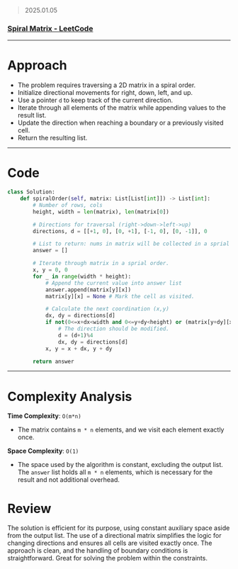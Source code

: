 > 2025.01.05
> 

### [Spiral Matrix - LeetCode](https://leetcode.com/problems/spiral-matrix/description/)

---

# Approach

- The problem requires traversing a 2D matrix in a spiral order.
- Initialize directional movements for right, down, left, and up.
- Use a pointer `d` to keep track of the current direction.
- Iterate through all elements of the matrix while appending values to the result list.
- Update the direction when reaching a boundary or a previously visited cell.
- Return the resulting list.

---

# Code

```python
class Solution:
    def spiralOrder(self, matrix: List[List[int]]) -> List[int]:
        # Number of rows, cols
        height, width = len(matrix), len(matrix[0])

        # Directions for traversal (right->down->left->up)
        directions, d = [[+1, 0], [0, +1], [-1, 0], [0, -1]], 0

        # List to return: nums in matrix will be collected in a sprial order.
        answer = []

        # Iterate through matrix in a sprial order.
        x, y = 0, 0
        for _ in range(width * height):
            # Append the current value into answer list
            answer.append(matrix[y][x])
            matrix[y][x] = None # Mark the cell as visited.

            # Calculate the next coordination (x,y)
            dx, dy = directions[d]
            if not(0<=x+dx<width and 0<=y+dy<height) or (matrix[y+dy][x+dx] == None):
                # The direction should be modified.
                d = (d+1)%4
                dx, dy = directions[d]
            x, y = x + dx, y + dy

        return answer

```

---

# Complexity Analysis

**Time Complexity**: `O(m*n)` 

- The matrix contains `m * n` elements, and we visit each element exactly once.

**Space Complexity**: `O(1)` 

- The space used by the algorithm is constant, excluding the output list. The `answer` list holds all `m * n` elements, which is necessary for the result and not additional overhead.

# Review

The solution is efficient for its purpose, using constant auxiliary space aside from the output list. The use of a directional matrix simplifies the logic for changing directions and ensures all cells are visited exactly once. The approach is clean, and the handling of boundary conditions is straightforward. Great for solving the problem within the constraints.
